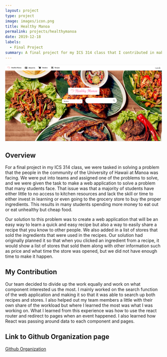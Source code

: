 ```yaml
---
layout: project
type: project
image: images/icon.png
title: Healthy Manoa
permalink: projects/healthymanoa
date: 2019-12-18
labels:
  - Final Project
summary: A final project for my ICS 314 class that I contributed in making along with three other people in order to help the Manoa community.
---
```


<img class="image" src="../images/homepage.png">
 
 ## Overview
 
For a final project in my ICS 314 class, we were tasked in solving a problem that the people in the community of the University of Hawaii at Manoa was facing. We were put into teams and assigned one of the problems to solve, and we were given the task to make a web application to solve a problem that many students face. That issue was that a majority of students have either little to no access to kitchen resources and lack the skill or time to either invest in learning or even going to the grocery store to buy the proper ingredients. This results in many students spending more money to eat out or eat unhealthy but cheap food.

Our solution to this problem was to create a web application that will be an easy way to learn a quick and easy recipe but also a way to easily share a recipe that you know to other people. We also added in a list of stores that sold the ingredients that were used in the recipes. Our solution had originally planned it so that when you clicked an ingredient from a recipe, it would show a list of stores that sold them along with other information such as price and what time the store was opened, but we did not have enough time to make it happen.

## My Contribution

Our team decided to divide up the work equally and work on what component interested us the most. I mainly worked on the search function of the web application and making it so that it was able to search up both recipes and stores. I also helped out my team members a little with their own share of the workload but where I learned the most was what I was working on. What I learned from this experience was how to use the react router and redirect to pages when an event happened. I also learned how React was passing around data to each component and pages.

## Link to Github Organization page
[Github Organization](https://github.com/healthy-manoa)
